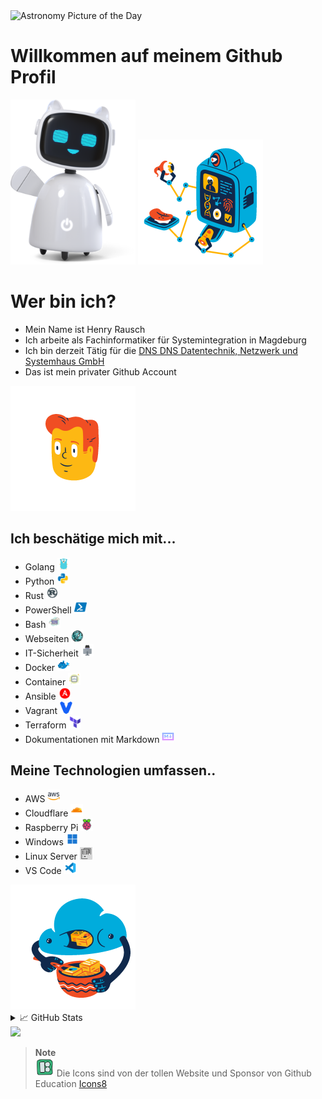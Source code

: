 <img  src="https://go-apod.herokuapp.com/image" alt="Astronomy Picture of the Day" width="300"/>

# Willkommen auf meinem Github Profil 
<img src="./media\business-3d-happy-robot-assistant-waving-hello.png" width="200" />
<img src="./media/flame-sign-in.gif" width="200" />


# Wer bin ich?
- Mein Name ist Henry Rausch
- Ich arbeite als Fachinformatiker für Systemintegration in Magdeburg
- Ich bin derzeit Tätig für die [DNS DNS Datentechnik, Netzwerk und Systemhaus GmbH](https://systempartner.de)
- Das ist mein privater Github Account

<img src="./media/flame-no-connection.gif" height="200" />


## Ich beschätige mich mit...
- Golang <img src="./media/icons8-golang.svg" width="20" />
- Python <img src="./media/icons8-python.gif" width="20" />
- Rust <img src="./media/icons8-rust-programming-language.svg" width="20" />
- PowerShell <img src="./media/icons8-powershell.svg" width="20" />
- Bash <img src="./media/icons8-konsole.svg" width="20" />
- Webseiten <img src="./media/icons8-internet.svg" width="20" />
- IT-Sicherheit <img src="./media/icons8-hacker.svg" width="20" />
- Docker <img src="./media/icons8-docker.svg" width="20" />
- Container <img src="./media/icons8-cloud.svg" width="20" />
- Ansible <img src="./media/icons8-ansible.svg" width="20" />
- Vagrant <img src="./media/icons8-vagrant.svg" width="20" />
- Terraform <img src="./media/icons8-terraform.svg" width="20" />
- Dokumentationen mit Markdown <img src="./media/icons8-markdown.svg" width="20" />

## Meine Technologien umfassen..
- AWS <img src="./media/icons8-amazon-web-services.svg" width="20" />
- Cloudflare <img src="./media/icons8-cloudflare.svg" width="20" />
- Raspberry Pi <img src="./media/icons8-raspberry-pi.svg" width="20" />
- Windows <img src="./media/icons8-windows-11.svg" width="20" />
- Linux Server <img src="./media/server-gruppe.svg" width="20" />
- VS Code <img src="./media/icons8-visual-studio-code-2019.svg" width="20" />

<img src="./media/flame-uploading.gif" height="200" />

<details>
<summary>&#x1f4c8; GitHub Stats</summary>

![DNS-HRA code::stats stats](https://codestats-readme.avior.me/api?username=DNS-HRA&theme=nightowl)
</br>
![My GitHub Stats](https://github-readme-stats.vercel.app/api/?username=DNS-HRA&count_private=true&theme=tokyonight&showicons=true)
</br>
![My GitHub Language Stats](https://github-readme-stats.vercel.app/api/top-langs/?username=DNS-HRA&langs_count=5&theme=tokyonight)
</br>
![](https://github-readme-streak-stats.herokuapp.com/?user=DNS-HRA&theme=tokyonight&hide_border=false&title_color=ffffff&text_color=c9cacc&icon_color=2bbc8a&bg_color=1d1f21&)
</details>

<img src="https://quotes-github-readme.vercel.app/api?type=horizontal&theme=tokyonight" width="512px"/>

> __Note__  
<img src="./media/icons8-icons8.svg" width="30"><a href="https://icons8.de/icons"></a></img>
Die Icons sind von der tollen Website und Sponsor von Github Education [Icons8](https://icons8.com)
